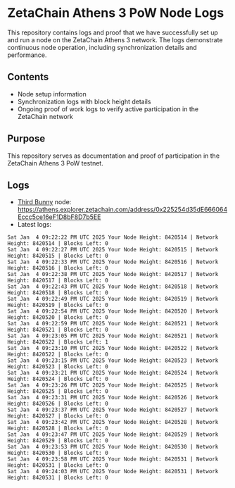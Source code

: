 # ZetaChain Athens 3 PoW Node Logs
This repository contains logs and proof that we have successfully set up and run a node on the ZetaChain Athens 3 network. The logs demonstrate continuous node operation, including synchronization details and performance.

## Contents
- Node setup information
- Synchronization logs with block height details
- Ongoing proof of work logs to verify active participation in the ZetaChain network

## Purpose
This repository serves as documentation and proof of participation in the ZetaChain Athens 3 PoW testnet.

## Logs

- [Third Bunny](https://thirdbunny.xyz/) node: https://athens.explorer.zetachain.com/address/0x225254d35dE666064Eccc5ce16eF1D8bF8D7b5EE
- Latest logs:
```
Sat Jan  4 09:22:22 PM UTC 2025 Your Node Height: 8420514 | Network Height: 8420514 | Blocks Left: 0
Sat Jan  4 09:22:27 PM UTC 2025 Your Node Height: 8420515 | Network Height: 8420515 | Blocks Left: 0
Sat Jan  4 09:22:33 PM UTC 2025 Your Node Height: 8420516 | Network Height: 8420516 | Blocks Left: 0
Sat Jan  4 09:22:38 PM UTC 2025 Your Node Height: 8420517 | Network Height: 8420517 | Blocks Left: 0
Sat Jan  4 09:22:43 PM UTC 2025 Your Node Height: 8420518 | Network Height: 8420518 | Blocks Left: 0
Sat Jan  4 09:22:49 PM UTC 2025 Your Node Height: 8420519 | Network Height: 8420519 | Blocks Left: 0
Sat Jan  4 09:22:54 PM UTC 2025 Your Node Height: 8420520 | Network Height: 8420520 | Blocks Left: 0
Sat Jan  4 09:22:59 PM UTC 2025 Your Node Height: 8420521 | Network Height: 8420521 | Blocks Left: 0
Sat Jan  4 09:23:05 PM UTC 2025 Your Node Height: 8420521 | Network Height: 8420522 | Blocks Left: 1
Sat Jan  4 09:23:10 PM UTC 2025 Your Node Height: 8420522 | Network Height: 8420522 | Blocks Left: 0
Sat Jan  4 09:23:15 PM UTC 2025 Your Node Height: 8420523 | Network Height: 8420523 | Blocks Left: 0
Sat Jan  4 09:23:21 PM UTC 2025 Your Node Height: 8420524 | Network Height: 8420524 | Blocks Left: 0
Sat Jan  4 09:23:26 PM UTC 2025 Your Node Height: 8420525 | Network Height: 8420525 | Blocks Left: 0
Sat Jan  4 09:23:31 PM UTC 2025 Your Node Height: 8420526 | Network Height: 8420526 | Blocks Left: 0
Sat Jan  4 09:23:37 PM UTC 2025 Your Node Height: 8420527 | Network Height: 8420527 | Blocks Left: 0
Sat Jan  4 09:23:42 PM UTC 2025 Your Node Height: 8420528 | Network Height: 8420528 | Blocks Left: 0
Sat Jan  4 09:23:47 PM UTC 2025 Your Node Height: 8420529 | Network Height: 8420529 | Blocks Left: 0
Sat Jan  4 09:23:53 PM UTC 2025 Your Node Height: 8420530 | Network Height: 8420530 | Blocks Left: 0
Sat Jan  4 09:23:58 PM UTC 2025 Your Node Height: 8420531 | Network Height: 8420531 | Blocks Left: 0
Sat Jan  4 09:24:03 PM UTC 2025 Your Node Height: 8420531 | Network Height: 8420531 | Blocks Left: 0
```
